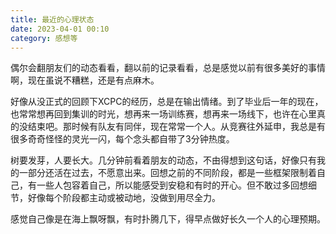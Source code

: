 ```yaml
---
title: 最近的心理状态
date: 2023-04-01 00:10
category: 感想等
---
```


偶尔会翻朋友们的动态看看，翻以前的记录看看，总是感觉以前有很多美好的事情啊，现在虽说不糟糕，还是有点麻木。

好像从没正式的回顾下XCPC的经历，总是在输出情绪。到了毕业后一年的现在，也常常想再回到集训的时光，想再来一场训练赛，想再来一场线下，也许在心里真的没结束吧。那时候有队友有同伴，现在常常一个人。从竞赛往外延申，我总是有很多奇奇怪怪的灵光一闪，每个念头都自带了3分钟热度。

树要发芽，人要长大。几分钟前看着朋友的动态，不由得想到这句话，好像只有我的一部分还活在过去，不愿意出来。回想之前的不同阶段，都是一些框架限制着自己，有一些人包容着自己，所以能感受到安稳和有时的开心。但不敢过多回想细节，好像每个阶段都主动或被动地，没做到用尽全力。

感觉自己像是在海上飘呀飘，有时扑腾几下，得早点做好长久一个人的心理预期。

